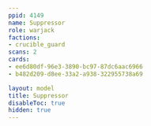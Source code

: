 ```yaml
---
ppid: 4149
name: Suppressor
role: warjack
factions:
- crucible_guard
scans: 2
cards:
- ee6d80df-96e3-3890-bc97-87dc6aac6966
- b482d209-d8ee-33a2-a938-322955738a69

layout: model
title: Suppressor
disableToc: true
hidden: true
---
```

